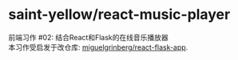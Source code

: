 # saint-yellow/react-music-player
前端习作 #02: 结合React和Flask的在线音乐播放器\
本习作受启发于改仓库: [miguelgrinberg/react-flask-app](https://github.com/miguelgrinberg/react-flask-app).
